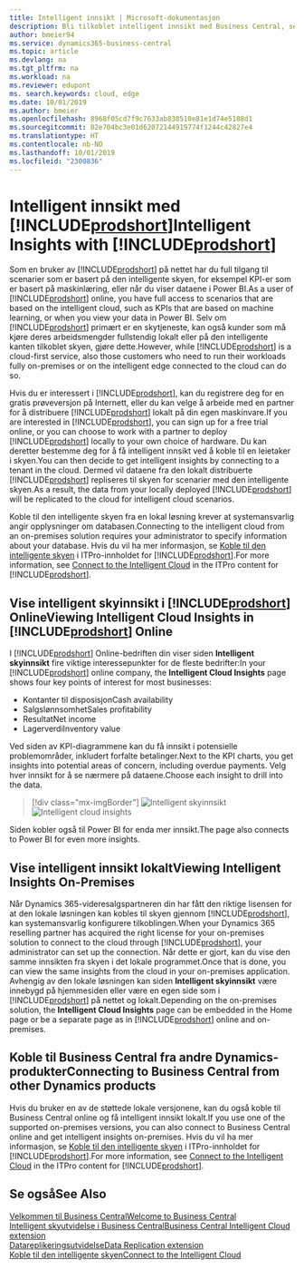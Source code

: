 ```yaml
---
title: Intelligent innsikt | Microsoft-dokumentasjon
description: Bli tilkoblet intelligent innsikt med Business Central, selv fra din lokale løsning.
author: bmeier94
ms.service: dynamics365-business-central
ms.topic: article
ms.devlang: na
ms.tgt_pltfrm: na
ms.workload: na
ms.reviewer: edupont
ms. search.keywords: cloud, edge
ms.date: 10/01/2019
ms.author: bmeier
ms.openlocfilehash: 8968f05cd7f9c7633ab830510e81e1d74e5188d1
ms.sourcegitcommit: 02e704bc3e01d62072144919774f1244c42827e4
ms.translationtype: HT
ms.contentlocale: nb-NO
ms.lasthandoff: 10/01/2019
ms.locfileid: "2300836"
---
```

# <a name="intelligent-insights-with-includeprodshortincludesprodshortmd"></a><span data-ttu-id="5b7b1-103">Intelligent innsikt med [!INCLUDE[prodshort](includes/prodshort.md)]</span><span class="sxs-lookup"><span data-stu-id="5b7b1-103">Intelligent Insights with [!INCLUDE[prodshort](includes/prodshort.md)]</span></span>

<span data-ttu-id="5b7b1-104">Som en bruker av [!INCLUDE[prodshort](includes/prodshort.md)] på nettet har du full tilgang til scenarier som er basert på den intelligente skyen, for eksempel KPI-er som er basert på maskinlæring, eller når du viser dataene i Power BI.</span><span class="sxs-lookup"><span data-stu-id="5b7b1-104">As a user of [!INCLUDE[prodshort](includes/prodshort.md)] online, you have full access to scenarios that are based on the intelligent cloud, such as KPIs that are based on machine learning, or when you view your data in Power BI.</span></span> <span data-ttu-id="5b7b1-105">Selv om [!INCLUDE[prodshort](includes/prodshort.md)] primært er en skytjeneste, kan også kunder som må kjøre deres arbeidsmengder fullstendig lokalt eller på den intelligente kanten tilkoblet skyen, gjøre dette.</span><span class="sxs-lookup"><span data-stu-id="5b7b1-105">However, while [!INCLUDE[prodshort](includes/prodshort.md)] is a cloud-first service, also those customers who need to run their workloads fully on-premises or on the intelligent edge connected to the cloud can do so.</span></span>  

<span data-ttu-id="5b7b1-106">Hvis du er interessert i [!INCLUDE[prodshort](includes/prodshort.md)], kan du registrere deg for en gratis prøveversjon på Internett, eller du kan velge å arbeide med en partner for å distribuere [!INCLUDE[prodshort](includes/prodshort.md)] lokalt på din egen maskinvare.</span><span class="sxs-lookup"><span data-stu-id="5b7b1-106">If you are interested in [!INCLUDE[prodshort](includes/prodshort.md)], you can sign up for a free trial online, or you can choose to work with a partner to deploy [!INCLUDE[prodshort](includes/prodshort.md)] locally to your own choice of hardware.</span></span> <span data-ttu-id="5b7b1-107">Du kan deretter bestemme deg for å få intelligent innsikt ved å koble til en leietaker i skyen.</span><span class="sxs-lookup"><span data-stu-id="5b7b1-107">You can then decide to get intelligent insights by connecting to a tenant in the cloud.</span></span> <span data-ttu-id="5b7b1-108">Dermed vil dataene fra den lokalt distribuerte [!INCLUDE[prodshort](includes/prodshort.md)] repliseres til skyen for scenarier med den intelligente skyen.</span><span class="sxs-lookup"><span data-stu-id="5b7b1-108">As a result, the data from your locally deployed [!INCLUDE[prodshort](includes/prodshort.md)] will be replicated to the cloud for intelligent cloud scenarios.</span></span>  

<span data-ttu-id="5b7b1-109">Koble til den intelligente skyen fra en lokal løsning krever at systemansvarlig angir opplysninger om databasen.</span><span class="sxs-lookup"><span data-stu-id="5b7b1-109">Connecting to the intelligent cloud from an on-premises solution requires your administrator to specify information about your database.</span></span> <span data-ttu-id="5b7b1-110">Hvis du vil ha mer informasjon, se [Koble til den intelligente skyen](/dynamics365/business-central/dev-itpro/administration/about-intelligent-edge) i ITPro-innholdet for [!INCLUDE[prodshort](includes/prodshort.md)].</span><span class="sxs-lookup"><span data-stu-id="5b7b1-110">For more information, see [Connect to the Intelligent Cloud](/dynamics365/business-central/dev-itpro/administration/about-intelligent-edge) in the ITPro content for [!INCLUDE[prodshort](includes/prodshort.md)].</span></span>  

## <a name="viewing-intelligent-cloud-insights-in-includeprodshortincludesprodshortmd-online"></a><span data-ttu-id="5b7b1-111">Vise intelligent skyinnsikt i [!INCLUDE[prodshort](includes/prodshort.md)] Online</span><span class="sxs-lookup"><span data-stu-id="5b7b1-111">Viewing Intelligent Cloud Insights in [!INCLUDE[prodshort](includes/prodshort.md)] Online</span></span>

<span data-ttu-id="5b7b1-112">I [!INCLUDE[prodshort](includes/prodshort.md)] Online-bedriften din viser siden **Intelligent skyinnsikt** fire viktige interessepunkter for de fleste bedrifter:</span><span class="sxs-lookup"><span data-stu-id="5b7b1-112">In your [!INCLUDE[prodshort](includes/prodshort.md)] online company, the **Intelligent Cloud Insights** page shows four key points of interest for most businesses:</span></span>

- <span data-ttu-id="5b7b1-113">Kontanter til disposisjon</span><span class="sxs-lookup"><span data-stu-id="5b7b1-113">Cash availability</span></span>
- <span data-ttu-id="5b7b1-114">Salgslønnsomhet</span><span class="sxs-lookup"><span data-stu-id="5b7b1-114">Sales profitability</span></span>
- <span data-ttu-id="5b7b1-115">Resultat</span><span class="sxs-lookup"><span data-stu-id="5b7b1-115">Net income</span></span>
- <span data-ttu-id="5b7b1-116">Lagerverdi</span><span class="sxs-lookup"><span data-stu-id="5b7b1-116">Inventory value</span></span>

<span data-ttu-id="5b7b1-117">Ved siden av KPI-diagrammene kan du få innsikt i potensielle problemområder, inkludert forfalte betalinger.</span><span class="sxs-lookup"><span data-stu-id="5b7b1-117">Next to the KPI charts, you get insights into potential areas of concern, including overdue payments.</span></span> <span data-ttu-id="5b7b1-118">Velg hver innsikt for å se nærmere på dataene.</span><span class="sxs-lookup"><span data-stu-id="5b7b1-118">Choose each insight to drill into the data.</span></span>  

> [!div class="mx-imgBorder"]
> <span data-ttu-id="5b7b1-119">![Intelligent skyinnsikt](media/across-intelligent-cloud/intelligentcloudApril19.png "Viser siden Intelligent skyinnsikt i Business Central")</span><span class="sxs-lookup"><span data-stu-id="5b7b1-119">![Intelligent cloud insights](media/across-intelligent-cloud/intelligentcloudApril19.png "Shows the Intelligent Cloud Insights page in Business Central")</span></span>

<span data-ttu-id="5b7b1-120">Siden kobler også til Power BI for enda mer innsikt.</span><span class="sxs-lookup"><span data-stu-id="5b7b1-120">The page also connects to Power BI for even more insights.</span></span>

## <a name="viewing-intelligent-insights-on-premises"></a><span data-ttu-id="5b7b1-121">Vise intelligent innsikt lokalt</span><span class="sxs-lookup"><span data-stu-id="5b7b1-121">Viewing Intelligent Insights On-Premises</span></span>

<span data-ttu-id="5b7b1-122">Når Dynamics 365-videresalgspartneren din har fått den riktige lisensen for at den lokale løsningen kan kobles til skyen gjennom [!INCLUDE[prodshort](includes/prodshort.md)], kan systemansvarlig konfigurere tilkoblingen.</span><span class="sxs-lookup"><span data-stu-id="5b7b1-122">When your Dynamics 365 reselling partner has acquired the right license for your on-premises solution to connect to the cloud through [!INCLUDE[prodshort](includes/prodshort.md)], your administrator can set up the connection.</span></span> <span data-ttu-id="5b7b1-123">Når dette er gjort, kan du vise den samme innsikten fra skyen i det lokale programmet.</span><span class="sxs-lookup"><span data-stu-id="5b7b1-123">Once that is done, you can view the same insights from the cloud in your on-premises application.</span></span> <span data-ttu-id="5b7b1-124">Avhengig av den lokale løsningen kan siden **Intelligent skyinnsikt** være innebygd på hjemmesiden eller være en egen side som i [!INCLUDE[prodshort](includes/prodshort.md)] på nettet og lokalt.</span><span class="sxs-lookup"><span data-stu-id="5b7b1-124">Depending on the on-premises solution, the **Intelligent Cloud Insights** page can be embedded in the Home page or be a separate page as in [!INCLUDE[prodshort](includes/prodshort.md)] online and on-premises.</span></span>  

## <a name="connecting-to-business-central-from-other-dynamics-products"></a><span data-ttu-id="5b7b1-125">Koble til Business Central fra andre Dynamics-produkter</span><span class="sxs-lookup"><span data-stu-id="5b7b1-125">Connecting to Business Central from other Dynamics products</span></span>

<span data-ttu-id="5b7b1-126">Hvis du bruker en av de støttede lokale versjonene, kan du også koble til Business Central online og få intelligent innsikt lokalt.</span><span class="sxs-lookup"><span data-stu-id="5b7b1-126">If you use one of the supported on-premises versions, you can also connect to Business Central online and get intelligent insights on-premises.</span></span> <span data-ttu-id="5b7b1-127">Hvis du vil ha mer informasjon, se [Koble til den intelligente skyen](/dynamics365/business-central/dev-itpro/administration/about-intelligent-edge) i ITPro-innholdet for [!INCLUDE[prodshort](includes/prodshort.md)].</span><span class="sxs-lookup"><span data-stu-id="5b7b1-127">For more information, see [Connect to the Intelligent Cloud](/dynamics365/business-central/dev-itpro/administration/about-intelligent-edge) in the ITPro content for [!INCLUDE[prodshort](includes/prodshort.md)].</span></span>  

## <a name="see-also"></a><span data-ttu-id="5b7b1-128">Se også</span><span class="sxs-lookup"><span data-stu-id="5b7b1-128">See Also</span></span>

[<span data-ttu-id="5b7b1-129">Velkommen til Business Central</span><span class="sxs-lookup"><span data-stu-id="5b7b1-129">Welcome to Business Central</span></span>](index.md)  
[<span data-ttu-id="5b7b1-130">Intelligent skyutvidelse i Business Central</span><span class="sxs-lookup"><span data-stu-id="5b7b1-130">Business Central Intelligent Cloud extension</span></span>](ui-extensions-intelligent-cloud.md)  
[<span data-ttu-id="5b7b1-131">Datareplikeringsutvidelse</span><span class="sxs-lookup"><span data-stu-id="5b7b1-131">Data Replication extension</span></span>](ui-extensions-data-replication.md)  
[<span data-ttu-id="5b7b1-132">Koble til den intelligente skyen</span><span class="sxs-lookup"><span data-stu-id="5b7b1-132">Connect to the Intelligent Cloud</span></span>](/dynamics365/business-central/dev-itpro/administration/about-intelligent-edge)  

